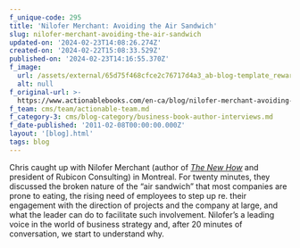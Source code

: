 ```yaml
---
f_unique-code: 295
title: 'Nilofer Merchant: Avoiding the Air Sandwich'
slug: nilofer-merchant-avoiding-the-air-sandwich
updated-on: '2024-02-23T14:08:26.274Z'
created-on: '2024-02-22T15:08:33.529Z'
published-on: '2024-02-23T14:16:55.370Z'
f_image:
  url: /assets/external/65d75f468cfce2c76717d4a3_ab-blog-template_reward.jpeg
  alt: null
f_original-url: >-
  https://www.actionablebooks.com/en-ca/blog/nilofer-merchant-avoiding-the-air-sandwich/
f_team: cms/team/actionable-team.md
f_category-3: cms/blog-category/business-book-author-interviews.md
f_date-published: '2011-02-08T00:00:00.000Z'
layout: '[blog].html'
tags: blog
---
```


Chris caught up with Nilofer Merchant (author of [_The New How_](http://actionablebooks.com/summaries/the-new-how/) and president of Rubicon Consulting) in Montreal. For twenty minutes, they discussed the broken nature of the “air sandwich” that most companies are prone to eating, the rising need of employees to step up re. their engagement with the direction of projects and the company at large, and what the leader can do to facilitate such involvement. Nilofer’s a leading voice in the world of business strategy and, after 20 minutes of conversation, we start to understand why.

